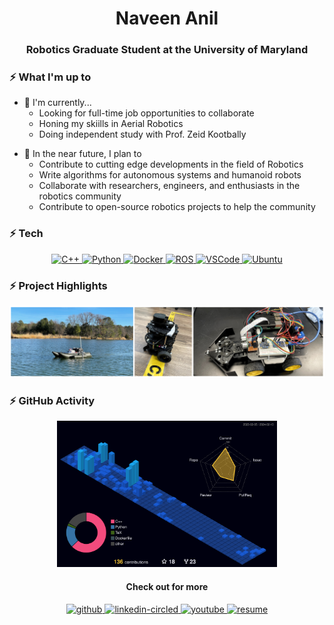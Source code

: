 <h1 align="center">Naveen Anil</h1>



<h3 align="center">Robotics Graduate Student at the University of Maryland</h3>

### ⚡ What I'm up to
- 🔨 I'm currently...
	- Looking for full-time job opportunities to collaborate
	- Honing my skiills in Aerial Robotics
 	- Doing independent study with Prof. Zeid Kootbally 
<!-- - 🔨 𝙸’𝚖 𝚌𝚞𝚛𝚛𝚎𝚗𝚝𝚕𝚢 𝚠𝚘𝚛𝚔𝚒𝚗𝚐 𝚘𝚗 𝚊 𝚗𝚎𝚠 [**𝚒𝟹𝚕𝚘𝚌𝚔-𝚌𝚘𝚕𝚘𝚛**](https://github.com/Raymo111/i3lock-color) 𝚛𝚎𝚕𝚎𝚊𝚜𝚎 -->
- 🎯 In the near future, I plan to
	- Contribute to cutting edge developments in the field of Robotics
	- Write algorithms for autonomous systems and humanoid robots
	- Collaborate with researchers, engineers, and enthusiasts in the robotics community
	- Contribute to open-source robotics projects to help the community


<!-- <p align="center">
	<img src="https://komarev.com/ghpvc/?username=zeidk&style=plastic&color=lightgrey&label=Visitors" alt="js" />
</p> -->

### ⚡ Tech

<p align="center">
  <a href= "https://isocpp.org/">
    <img height="30" alt="C++" src="https://img.shields.io/badge/-C%2B%2B-orange?style=plastic&logo=cplusplus"/>
  </a>
  
  <a href= "https://www.python.org/">
    <img height="30" alt="Python" src="https://img.shields.io/badge/-Python-ffcd3a?style=plastic&logo=python"/>
  </a>

  <!-- <a href= "https://www.latex-project.org/">
    <img height="30" alt="LaTeX" src="https://img.shields.io/badge/-Fusion360-008080?style=plastic&logo=fusion360"/>
  </a> -->
<!--   <img height="30" alt="Git" src="https://img.shields.io/badge/-Git-1a77ae?style=plastic&logo=git"/> -->
<!--   <img height="30" alt="GitHub" src="https://img.shields.io/badge/-Github-8a1aae?style=plastic&logo=github"/> -->
<a href= "https://www.docker.com/">
  <img height="30" alt="Docker" src="https://img.shields.io/badge/-Docker-d3d725?style=plastic&logo=docker"/>
  </a>
<!--   <img height="20" alt="Notion" src="https://img.shields.io/badge/Software-Notion-black?style=plastic&logo=notion"/> -->
<a href= "https://www.ros.org/">
  <img height="30" alt="ROS" src="https://img.shields.io/badge/-ROS-fa8a05?style=plastic&logo=ros"/>
  </a>
<!--   <img height="20" alt="YAML" src="https://img.shields.io/badge/Software-YAML-8f2b8a?style=plastic&logo=yaml"/> -->
<a href= "https://code.visualstudio.com/">
  <img height="30" alt="VSCode" src="https://img.shields.io/badge/-VS%20Code-3182b9?style=plastic&logo=visualstudiocode"/>
  </a>
  <a href= "https://ubuntu.com/">
  <img height="30" alt="Ubuntu" src="https://img.shields.io/badge/-Ubuntu-99b931?style=plastic&logo=ubuntu"/>
  </a>
</p>

### ⚡ Project Highlights

![](images/projects-collage.jpg)

### ⚡ GitHub Activity
<p align="center">
<img src="./profile-3d-contrib/profile-night-view.svg" alt="Wakatime" style="width:70%">
</p>


<!-- ### ⚡ Social -->
<h4 align="center">Check out for more</h4>
<p align="center">
  <a href= "https://github.com/nvnanil/">
    <img width="64" height="64" src="https://img.icons8.com/nolan/64/github.png" alt="github"/>
  </a>
  <a href= "https://www.linkedin.com/in/naveen-anil/">
    <img width="64" height="64" src="https://img.icons8.com/nolan/64/linkedin-circled.png" alt="linkedin-circled"/>
  </a>

  <a href= "https://www.youtube.com/channel/UCi0O98Lu_XV7iStN7ObawDw">
    <img width="64" height="64" src="https://img.icons8.com/nolan/64/youtube.png" alt="youtube"/>
  </a>
	
<!-- <a href= "https://scholar.google.com/citations?user=zntPecQAAAAJ&hl=en">
    <img width="64" height="64" src="https://img.icons8.com/nolan/64/google-scholar.png" alt="scholar"/>
  </a> -->

  <a href= "https://github.com/nvnanil/nvnanil/blob/experiment/profile/Resume_Naveen.pdf">
    <img width="64" height="64" src="https://img.icons8.com/nolan/64/resume.png" alt="resume"/>
  </a>
	

</p>
